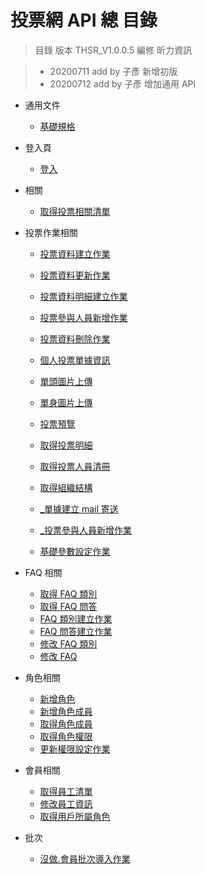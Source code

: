 # 投票網 API 總 目錄

> 目錄
> 版本 THSR_V1.0.0.5
> 編修 昕力資訊

> - 20200711 add by 子彥 新增初版
> - 20200712 add by 子彥 增加通用 API

- 通用文件

  - [基礎規格](./投票網/通用)

- 登入頁

  - [登入](./投票網/登入)

- 相關

  - [取得投票相關清單](./投票網/登入/取得投票清單)

- 投票作業相關

  - [投票資料建立作業](./投票網/投票資料建立作業)
  - [投票資料更新作業](./投票網/投票資料更新作業)
  - [投票資料明細建立作業](./投票網/投票資料明細建立作業)
  - [投票參與人員新增作業](./投票網/投票參與人員新增作業)
  - [投票資料刪除作業](./投票網/投票資料刪除作業)
  - [個人投票單據資訊](./投票網/個人投票單據資訊)
  - [單頭圖片上傳](./投票網/單頭圖片上傳)
  - [單身圖片上傳](./投票網/單身圖片上傳)
  - [投票預覽](./投票網/投票預覽)
  - [取得投票明細](./投票網/取得投票明細)
  - [取得投票人員清冊](./投票網/取得投票人員清冊)

  - [取得組織結構](./投票網/取得組織結構)
  - [\_單據建立 mail 寄送](./投票網/_單據建立mail寄送)
  - [\_投票參與人員新增作業](./投票網/_投票參與人員新增作業)
  - [基礎參數設定作業](./投票網/基礎參數設定作業)

- FAQ 相關

  - [取得 FAQ 類別](./投票網/取得FAQ類別)
  - [取得 FAQ 問答](./投票網/取得FAQ問答)
  - [FAQ 類別建立作業](./投票網/FAQ類別建立作業)
  - [FAQ 問答建立作業](./投票網/FAQ問答建立作業)
  - [修改 FAQ 類別](./投票網/修改FAQ類別)
  - [修改 FAQ](./投票網/修改FAQ)

- 角色相關

  - [新增角色](./投票網/新增角色)
  - [新增角色成員](./投票網/新增角色成員)
  - [取得角色成員](./投票網/取得角色成員)
  - [取得角色權限](./投票網/取得角色權限)
  - [更新權限設定作業](./投票網/更新權限設定作業)

- 會員相關
  - [取得員工清單](./投票網/取得員工清單)
  - [修改員工資訊](./投票網/修改員工資訊)
  - [取得用戶所屬角色](./投票網/取得用戶所屬角色)

- 批次
  - [沒做.會員批次導入作業](./投票網/會員批次導入作業)

